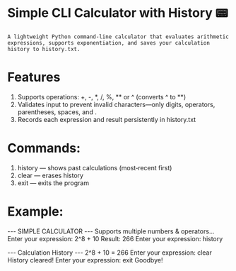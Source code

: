 # Simple CLI Calculator with History 📟
    A lightweight Python command-line calculator that evaluates arithmetic expressions, supports exponentiation, and saves your calculation history to history.txt.

# Features
1.  Supports operations: +, -, *, /, %, ** or ^ (converts ^ to **)
2. Validates input to prevent invalid characters—only digits, operators, parentheses, spaces, and .
3. Records each expression and result persistently in history.txt

# Commands:
1. history — shows past calculations (most‑recent first)
2. clear — erases history
3. exit — exits the program

# Example:
--- SIMPLE CALCULATOR ---
Supports multiple numbers & operators...
Enter your expression: 2^8 + 10
Result: 266
Enter your expression: history

--- Calculation History ---
2^8 + 10 = 266
Enter your expression: clear
History cleared!
Enter your expression: exit
Goodbye!

